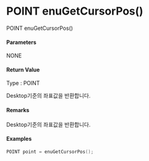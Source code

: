 # POINT enuGetCursorPos\(\)

POINT enuGetCursorPos\(\)

#### Parameters

NONE

#### Return Value

Type : POINT

Desktop기준의 좌표값을 반환합니다.

#### Remarks

Desktop기준의 좌표값을 반환합니다.

#### Examples

```cpp
POINT point = enuGetCursorPos();
```



